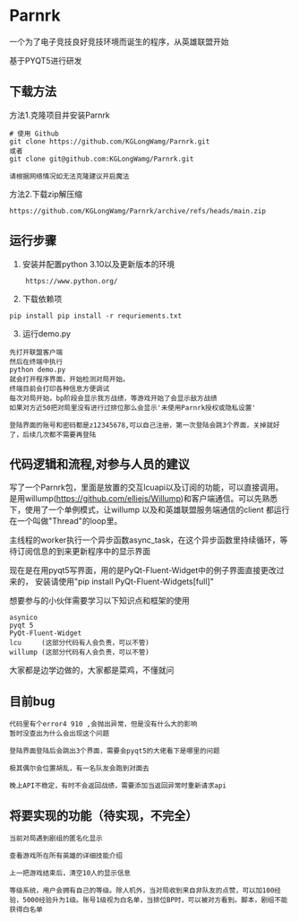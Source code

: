 # Parnrk
一个为了电子竞技良好竞技环境而诞生的程序，从英雄联盟开始

基于PYQT5进行研发

## 下载方法

方法1.克隆项目并安装Parnrk

```
# 使用 Github 
git clone https://github.com/KGLongWamg/Parnrk.git
或者
git clone git@github.com:KGLongWamg/Parnrk.git

请根据网络情况如无法克隆建议开启魔法
```

方法2.下载zip解压缩

```
https://github.com/KGLongWamg/Parnrk/archive/refs/heads/main.zip
```

## 运行步骤
1. 安装并配置python 3.10以及更新版本的环境
```
	https://www.python.org/
```
2. 下载依赖项 
```
pip install pip install -r requriements.txt
```



3. 运行demo.py
```
先打开联盟客户端
然后在终端中执行
python demo.py
就会打开程序界面，开始检测对局开始。
终端目前会打印各种信息方便调试
每次对局开始，bp阶段会显示我方战绩，等游戏开始了会显示敌方战绩
如果对方近50把对局里没有进行过排位那么会显示'未使用Parnrk授权或隐私设置'

登陆界面的账号和密码都是z12345678,可以自己注册，第一次登陆会跳3个界面，关掉就好了，后续几次都不需要再登陆

```

## 代码逻辑和流程,对参与人员的建议
写了一个Parnrk包，里面是放置的交互lcuapi以及订阅的功能，可以直接调用。
是用willump(https://github.com/elliejs/Willump)和客户端通信。可以先熟悉下，使用了一个单例模式，让willump 以及和英雄联盟服务端通信的client 都运行在一个叫做"Thread"的loop里。

主线程的worker执行一个异步函数async_task，在这个异步函数里持续循环，等待订阅信息的到来更新程序中的显示界面

现在是在用pyqt5写界面，用的是PyQt-Fluent-Widget中的例子界面直接更改过来的，
安装请使用"pip install PyQt-Fluent-Widgets[full]" 

想要参与的小伙伴需要学习以下知识点和框架的使用
```
asynico
pyqt 5
PyQt-Fluent-Widget
lcu 	(这部分代码有人会负责，可以不管)
willump	(这部分代码有人会负责，可以不管)
```
大家都是边学边做的，大家都是菜鸡，不懂就问

## 目前bug
```
代码里有个error4 910 ,会抛出异常，但是没有什么大的影响
暂时没查出为什么会出现这个问题
```

```
登陆界面登陆后会跳出3个界面，需要会pyqt5的大佬看下是哪里的问题
```

```
极其偶尔会位置胡乱，有一名队友会跑到对面去
```

```
晚上API不稳定，有时不会返回战绩，需要添加当返回异常时重新请求api
```


## 将要实现的功能（待实现，不完全）
```
当前对局遇到剧组的匿名化显示
```

```
查看游戏所在所有英雄的详细技能介绍
```

```
上一把游戏结束后，清空10人的显示信息
```

```
等级系统，用户会拥有自己的等级。除人机外，当对局收到来自非队友的点赞，可以加100经验，5000经验升为1级。账号1级视为白名单，当排位BP时，可以被对方看到。脚本，剧组不能获得白名单
```

